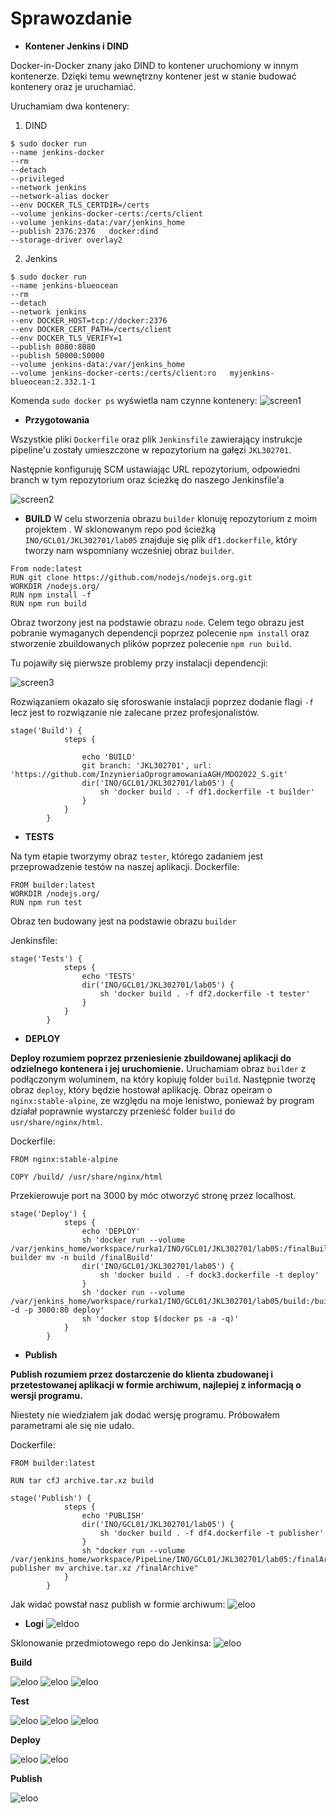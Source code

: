 # Sprawozdanie

- **Kontener Jenkins i DIND**

Docker-in-Docker znany jako DIND to kontener uruchomiony w innym kontenerze. Dzięki temu wewnętrzny kontener jest w stanie budować kontenery oraz je uruchamiać.

Uruchamiam dwa kontenery:
1) DIND
```shell
$ sudo docker run   
--name jenkins-docker   
--rm   
--detach   
--privileged   
--network jenkins   
--network-alias docker   
--env DOCKER_TLS_CERTDIR=/certs   
--volume jenkins-docker-certs:/certs/client   
--volume jenkins-data:/var/jenkins_home   
--publish 2376:2376   docker:dind   
--storage-driver overlay2
```

2) Jenkins
```shell
$ sudo docker run   
--name jenkins-blueocean   
--rm   
--detach   
--network jenkins   
--env DOCKER_HOST=tcp://docker:2376   
--env DOCKER_CERT_PATH=/certs/client   
--env DOCKER_TLS_VERIFY=1   
--publish 8080:8080   
--publish 50000:50000   
--volume jenkins-data:/var/jenkins_home   
--volume jenkins-docker-certs:/certs/client:ro   myjenkins-blueocean:2.332.1-1
```

Komenda `sudo docker ps` wyświetla nam czynne kontenery:
![screen1](./s1.PNG)
- **Przygotowania**

Wszystkie pliki `Dockerfile` oraz plik `Jenkinsfile` zawierający instrukcje pipeline'u zostały umieszczone w repozytorium na gałęzi `JKL302701`. 

Następnie konfiguruję SCM ustawiając URL repozytorium, odpowiedni branch w tym repozytorium oraz ścieżkę do naszego Jenkinsfile'a

![screen2](./s2.PNG)



- **BUILD**
W celu stworzenia obrazu `builder` klonuję repozytorium z moim projektem .
W sklonowanym repo pod ścieżką `INO/GCL01/JKL302701/lab05` znajduje się plik `df1.dockerfile`, który tworzy nam wspomniany wcześniej obraz `builder`. 
```
From node:latest
RUN git clone https://github.com/nodejs/nodejs.org.git
WORKDIR /nodejs.org/
RUN npm install -f
RUN npm run build
```

Obraz tworzony jest na podstawie obrazu `node`. Celem tego obrazu jest pobranie wymaganych dependencji poprzez polecenie `npm install` oraz stworzenie zbuildowanych plików poprzez polecenie `npm run build`.

Tu pojawiły się pierwsze problemy przy instalacji dependencji:

![screen3](./s3.PNG)

Rozwiązaniem okazało się sforoswanie instalacji poprzez dodanie flagi `-f` lecz jest to rozwiązanie nie zalecane przez profesjonalistów.

```
stage('Build') {
            steps {
    
                echo 'BUILD'
                git branch: 'JKL302701', url: 'https://github.com/InzynieriaOprogramowaniaAGH/MDO2022_S.git'
                dir('INO/GCL01/JKL302701/lab05') {
                    sh 'docker build . -f df1.dockerfile -t builder'
                }
            }
        }
```

- **TESTS**

Na tym etapie tworzymy obraz `tester`, którego zadaniem jest przeprowadzenie testów na naszej aplikacji.
Dockerfile:
```
FROM builder:latest
WORKDIR /nodejs.org/
RUN npm run test
```
Obraz ten budowany jest na podstawie obrazu `builder`

Jenkinsfile:
```
stage('Tests') {
            steps {
                echo 'TESTS'
                dir('INO/GCL01/JKL302701/lab05') {
                    sh 'docker build . -f df2.dockerfile -t tester'
                }
            }
        }
```

- **DEPLOY**

**Deploy rozumiem poprzez przeniesienie zbuildowanej aplikacji do odzielnego kontenera i jej uruchomienie.**
Uruchamiam obraz `builder` z podłączonym woluminem, na który kopiuję folder `build`. Następnie tworzę obraz `deploy`, który będzie hostował aplikację. Obraz opeiram o `nginx:stable-alpine`, ze względu na moje lenistwo, ponieważ by program działał poprawnie wystarczy przenieść folder `build` do `usr/share/nginx/html`.

Dockerfile:
```
FROM nginx:stable-alpine

COPY /build/ /usr/share/nginx/html
```
Przekierowuje port na 3000 by móc otworzyć stronę przez localhost.
```
stage('Deploy') {
            steps {
                echo 'DEPLOY'
                sh 'docker run --volume /var/jenkins_home/workspace/rurka1/INO/GCL01/JKL302701/lab05:/finalBuild builder mv -n build /finalBuild'
                dir('INO/GCL01/JKL302701/lab05') {
                    sh 'docker build . -f dock3.dockerfile -t deploy'
                }
                sh 'docker run --volume /var/jenkins_home/workspace/rurka1/INO/GCL01/JKL302701/lab05/build:/build -d -p 3000:80 deploy'
                sh 'docker stop $(docker ps -a -q)'
            }
        }
```


- **Publish**


**Publish rozumiem przez dostarczenie do klienta zbudowanej i przetestowanej aplikacji w formie archiwum, najlepiej z informacją o wersji programu.**

Niestety nie wiedziałem jak dodać wersję programu. Próbowałem parametrami ale się nie udało.

Dockerfile:
```
FROM builder:latest

RUN tar cfJ archive.tar.xz build
```

```
stage('Publish') {
            steps {
                echo 'PUBLISH'
                dir('INO/GCL01/JKL302701/lab05') {
                    sh 'docker build . -f df4.dockerfile -t publisher'
                }
                sh "docker run --volume /var/jenkins_home/workspace/PipeLine/INO/GCL01/JKL302701/lab05:/finalArchive publisher mv archive.tar.xz /finalArchive"
            }
        }
```

Jak widać powstał nasz publish w formie archiwum:
![eloo](./ff.PNG)

- **Logi**
![eldoo](./final.PNG)

Sklonowanie przedmiotowego repo do Jenkinsa:
![eloo](./a1.PNG)

**Build**

![eloo](./b1.PNG)
![eloo](./b2.PNG)
![eloo](./b3.PNG)

**Test**

![eloo](./c1.PNG)
![eloo](./c2.PNG)
![eloo](./c3.PNG)

**Deploy**

![eloo](./d1.PNG)
![eloo](./d2.PNG)

**Publish**

![eloo](./e1.PNG)
